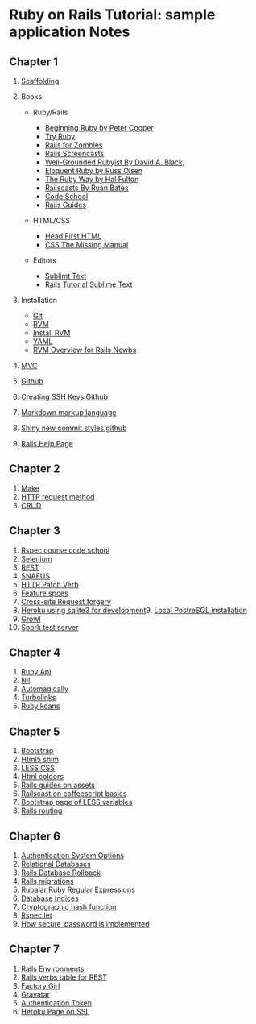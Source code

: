 # Ruby on Rails Tutorial: sample application Notes

## Chapter 1
1. [Scaffolding](http://www.youtube.com/watch?v=Gzj723LkRJY)
2. Books 
   - Ruby/Rails
      * [Beginning Ruby by Peter Cooper](http://www.amazon.com/gp/product/1430223634) 
      * [Try Ruby](http://tryruby.org/)
      * [Rails for Zombies](http://railsforzombies.org/)
      * [Rails Screencasts](http://railstutorial.org/screencasts)
      * [Well-Grounded Rubyist By David A. Black,](http://www.amazon.com/gp/product/1933988657)
      * [Eloquent Ruby by Russ Olsen](http://ruby.railstutorial.org/chapters/www.amazon.com/Eloquent-Ruby-Addison-Wesley-Professional-Series/dp/0321584104/)
	  * [The Ruby Way by Hal Fulton](http://www.amazon.com/gp/product/0672328844)
	  * [Railscasts By Ruan Bates](http://railscasts.com/)
	  * [Code School](http://www.codeschool.com/)
	  * [Rails Guides](http://guides.rubyonrails.org/)

   - HTML/CSS
	  * [Head First HTML](http://headfirstlabs.com/books/hfhtml/)		
	  * [CSS The Missing Manual](http://www.amazon.com/gp/product/0596526873)

   - Editors
	 * [Sublimt Text](http://www.sublimetext.com/2)
	 * [Rails Tutorial Sublime Text](https://github.com/mhartl/rails_tutorial_sublime_text)	 

3. Installation
	- [Git](http://www.git-scm.com/book/en/Getting-Started-Installing-Git)
	- [RVM](http://rvm.io/)
	- [Install RVM](http://rvm.io/rvm/install/)
	- [YAML](https://en.wikipedia.org/wiki/YAML)
	- [RVM Overview for Rails Newbs](http://strandcode.com/2013/07/11/ruby-version-manager-rvm-overview-for-rails-newbs/)

4. [MVC](http://en.wikipedia.org/wiki/Model-view-controller)
5. [Github](http://github.com/)
6. [Creating SSH Keys Github](http://help.github.com/key-setup-redirect)
7. [Markdown markup language](http://daringfireball.net/projects/markdown/)
8. [Shiny new commit styles github](https://github.com/blog/926-shiny-new-commit-styles)


9. [Rails Help Page](http://railstutorial.org/help)

## Chapter 2
1. [Make](http://en.wikipedia.org/wiki/Make_\(software\))
2. [HTTP request method](http://en.wikipedia.org/wiki/HTTP_request#Request_methods)
3. [CRUD](http://en.wikipedia.org/wiki/Create,_read,_update_and_delete)

## Chapter 3
1. [Rspec course code school](http://www.codeschool.com/courses/testing-with-rspec)
2. [Selenium](http://docs.seleniumhq.org/projects/webdriver/)
3. [REST](http://en.wikipedia.org/wiki/Representational_State_Transfer)
4. [SNAFUS](http://en.wikipedia.org/wiki/SNAFU)
5. [HTTP Patch Verb](http://weblog.rubyonrails.org/2012/2/25/edge-rails-patch-is-the-new-primary-http-method-for-updates/)
6. [Feature spces](https://www.relishapp.com/rspec/rspec-rails/docs/feature-specs/feature-spec)
7. [Cross-site Request forgery](http://en.wikipedia.org/wiki/Cross-site_request_forgery)
8. [Heroku using sqlite3 for development](http://devcenter.heroku.com/articles/how-do-i-use-sqlite3-for-development
)9. [Local PostreSQL installation](http://devcenter.heroku.com/articles/local-postgresql)
10. [Growl](http://growl.info/downloads)
11. [Spork test server](http://github.com/sporkrb/spork)

## Chapter 4
1. [Ruby Api](http://ruby-doc.org/core-2.0/)
2. [Nil](http://www.answers.com/nil)
3. [Automagically](http://catb.org/jargon/html/A/automagically.html)
4. [Turbolinks](https://github.com/rails/turbolinks)
5. [Ruby koans](http://rubykoans.com/)

## Chapter 5
1. [Bootstrap](http://twitter.github.com/bootstrap/)
2. [Html5 shim](http://code.google.com/p/html5shim/)
3. [LESS CSS](http://lesscss.org/)
4. [Html coloors](http://www.w3schools.com/html/html_colornames.asp)
5. [Rails guides on assets](http://guides.rubyonrails.org/asset_pipeline.html)
6. [Railscast on coffeescript basics](http://railscasts.com/episodes/267-coffeescript-basics)
7. [Bootstrap page of LESS variables](http://bootstrapdocs.com/v2.0.4/docs/less.html)
8. [Rails routing](http://guides.rubyonrails.org/routing.html)

## Chapter 6
1. [Authentication System Options](http://ruby.railstutorial.org/chapters/modeling-users#sidebar-roll_your_own)
2. [Relational Databases](http://en.wikipedia.org/wiki/Relational_database)
3. [Rails Database Rollback](http://ruby.railstutorial.org/chapters/static-pages#sidebar-undoing_things)
4. [Rails migrations](http://guides.rubyonrails.org/migrations.html)
5. [Rubalar Ruby Regular Expressions](http://www.rubular.com/)
6. [Database Indices](http://ruby.railstutorial.org/chapters/modeling-users#sidebar-database_indices)
7. [Cryptographic hash function](http://en.wikipedia.org/wiki/Cryptographic_hash_function)
8. [Rspec let](http://ruby.railstutorial.org/chapters/modeling-users#sidebar-let)
9. [How secure_password is implemented](https://github.com/rails/rails/blob/master/activemodel/lib/active_model/secure_password.rb)

## Chapter 7
1. [Rails Environments](http://ruby.railstutorial.org/chapters/sign-up#sidebar-rails_environments)
2. [Rails verbs table for REST](http://ruby.railstutorial.org/chapters/sign-up#table-RESTful_users)
3. [Factory Girl](http://github.com/thoughtbot/factory_girl)
4. [Gravatar](http://gravatar.com/)
5. [Authentication Token](http://stackoverflow.com/questions/941594/understand-rails-authenticity-token)
6. [Heroku Page on SSL](http://devcenter.heroku.com/articles/ssl)
